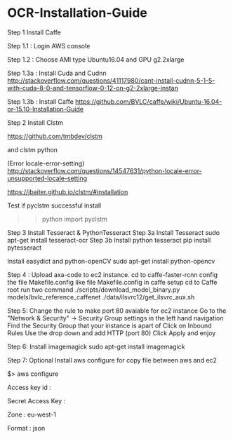 # OCR-Installation-Guide
Step 1 Install Caffe

Step 1.1 : Login AWS console

Step 1.2 : Choose AMI type Ubuntu16.04 and GPU g2.2xlarge



Step 1.3a : Install Cuda and Cudnn
http://stackoverflow.com/questions/41117980/cant-install-cudnn-5-1-5-with-cuda-8-0-and-tensorflow-0-12-on-g2-2xlarge-instan

Step 1.3b : Install Caffe
https://github.com/BVLC/caffe/wiki/Ubuntu-16.04-or-15.10-Installation-Guide



Step 2 Install Clstm

https://github.com/tmbdev/clstm

and clstm python 

(Error locale-error-setting)
http://stackoverflow.com/questions/14547631/python-locale-error-unsupported-locale-setting

https://jbaiter.github.io/clstm/#installation

Test if pyclstm successful install 
>>python
>>import pyclstm

Step 3 Install Tesseract & PythonTesseract
Step 3a Install Tesseract
sudo apt-get install tesseract-ocr
Step 3b Install python tesseract
pip install pytesseract

Install easydict and python-openCV
sudo apt-get install python-opencv

Step 4 :
Upload axa-code to ec2 instance.
cd to caffe-faster-rcnn
config the file Makefile.config like file Makefile.config in caffe setup
cd to Caffe root
run two command
./scripts/download_model_binary.py models/bvlc_reference_caffenet
./data/ilsvrc12/get_ilsvrc_aux.sh

Step 5: 
Change the rule to make port 80 avaiable for ec2 instance
    Go to the "Network & Security" -> Security Group settings in the left hand navigation
    Find the Security Group that your instance is apart of
    Click on Inbound Rules
    Use the drop down and add HTTP (port 80)
    Click Apply and enjoy

Step 6:
Install imagemagick
sudo apt-get install imagemagick

Step 7: Optional
Install aws configure for copy file between aws and ec2

$> aws configure

Access key id : <acces key>

Secret Access Key : <secret access key>

Zone : eu-west-1

Format : json

